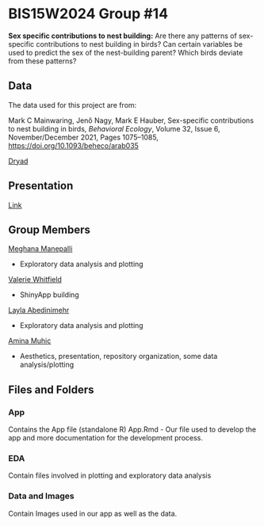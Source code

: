 # BIS15W2024 Group #14

**Sex specific contributions to nest building:** Are there any patterns of sex-specific
contributions to nest building in birds? Can certain variables be used to predict the
sex of the nest-building parent? Which birds deviate from these patterns?

## Data

The data used for this project are from:

Mark C Mainwaring, Jenő Nagy, Mark E Hauber, Sex-specific contributions to nest building 
in birds, _Behavioral Ecology_, Volume 32, Issue 6, November/December 2021, 
Pages 1075–1085, https://doi.org/10.1093/beheco/arab035

[Dryad](https://doi.org/10.5061/dryad.vhhmgqnsq)

## Presentation

[Link](https://docs.google.com/presentation/d/1TQ1KQjKxCtga6xTeCVBefpFIpA_n7ZBVaJ4ULldGosk/edit?usp=sharing)

## Group Members

[Meghana Manepalli](mailto:mmanepalli@ucdavis.edu)
+ Exploratory data analysis and plotting

[Valerie Whitfield](mailto:vwhitfield@ucdavis.edu)
+ ShinyApp building

[Layla Abedinimehr](mailto:labedinimehr@ucdavis.edu)
+ Exploratory data analysis and plotting

[Amina Muhic](mailto:aamuhic@ucdavis.edu)
+ Aesthetics, presentation, repository organization, some data analysis/plotting

## Files and Folders

### App 
Contains the App file (standalone R)
App.Rmd - Our file used to develop the app and more documentation for the development process.

### EDA
Contain files involved in plotting and exploratory data analysis

### Data and Images
Contain Images used in our app as well as the data. 
